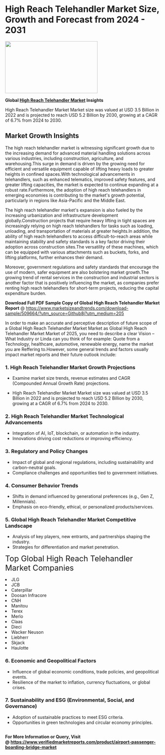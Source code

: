 <H1>High Reach Telehandler Market Size, Growth and Forecast from 2024 - 2031</H1><img class="aligncenter size-medium wp-image-584254" src="https://thirdeyenews.in/wp-content/uploads/2024/09/Global-Market-Research-300x168.jpeg" alt="" width="300" height="168" /><p><strong>Global&nbsp;<a href="https://www.marketsizeandtrends.com/download-sample/509664/?utm_source=Github8j?utm_medium=205">High Reach Telehandler Market</a> Insights</strong></p><p>High Reach Telehandler Market Market size was valued at USD 3.5 Billion in 2022 and is projected to reach USD 5.2 Billion by 2030, growing at a CAGR of 6.7% from 2024 to 2030.</p><p><h2>Market Growth Insights</h2> <p>The high reach telehandler market is witnessing significant growth due to the increasing demand for advanced material handling solutions across various industries, including construction, agriculture, and warehousing.This surge in demand is driven by the growing need for efficient and versatile equipment capable of lifting heavy loads to greater heights in confined spaces.With technological advancements in telehandlers, such as enhanced telematics, improved safety features, and greater lifting capacities, the market is expected to continue expanding at a robust rate.Furthermore, the adoption of high reach telehandlers in emerging economies is contributing to the market's growth potential, particularly in regions like Asia-Pacific and the Middle East.</p> <p>The high reach telehandler market's expansion is also fueled by the increasing urbanization and infrastructure development globally.Construction projects that require heavy lifting in tight spaces are increasingly relying on high reach telehandlers for tasks such as loading, unloading, and transportation of materials at greater heights.In addition, the ability of high reach telehandlers to access difficult-to-reach areas while maintaining stability and safety standards is a key factor driving their adoption across construction sites.The versatility of these machines, which can be equipped with various attachments such as buckets, forks, and lifting platforms, further enhances their demand.</p> <p>Moreover, government regulations and safety standards that encourage the use of modern, safer equipment are also bolstering market growth.The growing trend of rental services in the construction and industrial sectors is another factor that is positively influencing the market, as companies prefer renting high reach telehandlers for short-term projects, reducing the capital expenditure burden.</p> <p><span class=""><strong>Download Full PDF Sample Copy of Global High Reach Telehandler Market Report</strong> @ <a href="https://www.marketsizeandtrends.com/download-sample/509664/?utm_source=Github8j?utm_medium=205" target="_blank">https://www.marketsizeandtrends.com/download-sample/509664/?utm_source=Github8j?utm_medium=205</a></span></p><p>In order to make an accurate and perceptive description of future scope of a Global&nbsp;High Reach Telehandler Market Market as Global&nbsp;High Reach Telehandler Market Market of 2025, you need to describe a clear Vision &ndash; What Industry or Linda can you think of for example: Quote from a Technology, healthcare, automotive, renewable energy, name the market you are Reffering to.However, some general trends and factors usually impact market reports and their future outlook include:</p><h3>1.&nbsp;<strong>High Reach Telehandler Market Growth Projections</strong></h3><ul><li>Examine market size trends, revenue estimates and CAGR (Compounded Annual Growth Rate) projections.</li><li><p>High Reach Telehandler Market Market size was valued at USD 3.5 Billion in 2022 and is projected to reach USD 5.2 Billion by 2030, growing at a CAGR of 6.7% from 2024 to 2030.</p></li></ul><h3>2.&nbsp;<strong>High Reach Telehandler Market Technological Advancements</strong></h3><ul><li>Integration of AI, IoT, blockchain, or automation in the industry.</li><li>Innovations driving cost reductions or improving efficiency.</li></ul><h3>3.&nbsp;<strong>Regulatory and Policy Changes</strong></h3><ul><li>Impact of global and regional regulations, including sustainability and carbon-neutral goals.</li><li>Compliance challenges and opportunities tied to government initiatives.</li></ul><h3>4.&nbsp;<strong>Consumer Behavior Trends</strong></h3><ul><li>Shifts in demand influenced by generational preferences (e.g., Gen Z, Millennials).</li><li>Emphasis on eco-friendly, ethical, or personalized products/services.</li></ul><h3>5.&nbsp;<strong>Global High Reach Telehandler Market Competitive Landscape</strong></h3><ul><li>Analysis of key players, new entrants, and partnerships shaping the industry.</li><li>Strategies for differentiation and market penetration.</li></ul><p data-pm-slice="1 1 []"><span style="color: inherit; font-family: inherit; font-size: 25px;">Top Global High Reach Telehandler Market Companies</span></p><div class="" data-test-id=""><p><li>JLG</li><li> JCB</li><li> Caterpillar</li><li> Doosan Infracore</li><li> CNH</li><li> Manitou</li><li> Terex</li><li> Merlo</li><li> Claas</li><li> Dieci</li><li> Wacker Neuson</li><li> Liebherr</li><li> Skjack</li><li> Haulotte</li></p></div><h3>6.&nbsp;<strong>Economic and Geopolitical Factors</strong></h3><ul><li>Influence of global economic conditions, trade policies, and geopolitical events.</li><li>Resilience of the market to inflation, currency fluctuations, or global crises.</li></ul><h3>7.&nbsp;<strong>Sustainability and ESG (Environmental, Social, and Governance)</strong></h3><ul><li>Adoption of sustainable practices to meet ESG criteria.</li><li>Opportunities in green technologies and circular economy principles.</li></ul><h2><strong style="font-size: 14px;">For More Information or Query, Visit @&nbsp;</strong><a style="background-color: #ffffff; font-size: 14px;" href="https://www.marketsizeandtrends.com/report/high-reach-telehandler-market/" target="_blank">https://www.verifiedmarketreports.com/product/airport-passenger-boarding-bridge-market</a></h2>